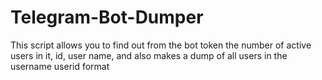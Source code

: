 # Telegram-Bot-Dumper
This script allows you to find out from the bot token the number of active users in it, id, user name, and also makes a dump of all users in the username userid format
